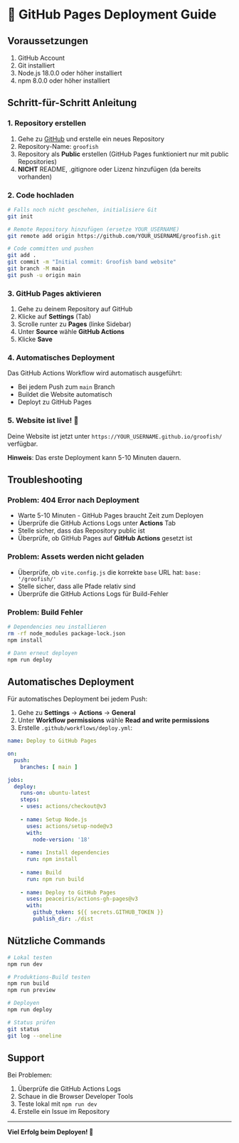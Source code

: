 # 🚀 GitHub Pages Deployment Guide

## Voraussetzungen

1. GitHub Account
2. Git installiert
3. Node.js 18.0.0 oder höher installiert
4. npm 8.0.0 oder höher installiert

## Schritt-für-Schritt Anleitung

### 1. Repository erstellen

1. Gehe zu [GitHub](https://github.com) und erstelle ein neues Repository
2. Repository-Name: `groofish`
3. Repository als **Public** erstellen (GitHub Pages funktioniert nur mit public Repositories)
4. **NICHT** README, .gitignore oder Lizenz hinzufügen (da bereits vorhanden)

### 2. Code hochladen

```bash
# Falls noch nicht geschehen, initialisiere Git
git init

# Remote Repository hinzufügen (ersetze YOUR_USERNAME)
git remote add origin https://github.com/YOUR_USERNAME/groofish.git

# Code committen und pushen
git add .
git commit -m "Initial commit: Groofish band website"
git branch -M main
git push -u origin main
```

### 3. GitHub Pages aktivieren

1. Gehe zu deinem Repository auf GitHub
2. Klicke auf **Settings** (Tab)
3. Scrolle runter zu **Pages** (linke Sidebar)
4. Unter **Source** wähle **GitHub Actions**
5. Klicke **Save**

### 4. Automatisches Deployment

Das GitHub Actions Workflow wird automatisch ausgeführt:
- Bei jedem Push zum `main` Branch
- Buildet die Website automatisch
- Deployt zu GitHub Pages

### 5. Website ist live! 🎉

Deine Website ist jetzt unter `https://YOUR_USERNAME.github.io/groofish/` verfügbar.

**Hinweis**: Das erste Deployment kann 5-10 Minuten dauern.

## Troubleshooting

### Problem: 404 Error nach Deployment
- Warte 5-10 Minuten - GitHub Pages braucht Zeit zum Deployen
- Überprüfe die GitHub Actions Logs unter **Actions** Tab
- Stelle sicher, dass das Repository public ist
- Überprüfe, ob GitHub Pages auf **GitHub Actions** gesetzt ist

### Problem: Assets werden nicht geladen
- Überprüfe, ob `vite.config.js` die korrekte `base` URL hat: `base: '/groofish/'`
- Stelle sicher, dass alle Pfade relativ sind
- Überprüfe die GitHub Actions Logs für Build-Fehler

### Problem: Build Fehler
```bash
# Dependencies neu installieren
rm -rf node_modules package-lock.json
npm install

# Dann erneut deployen
npm run deploy
```

## Automatisches Deployment

Für automatisches Deployment bei jedem Push:

1. Gehe zu **Settings** → **Actions** → **General**
2. Unter **Workflow permissions** wähle **Read and write permissions**
3. Erstelle `.github/workflows/deploy.yml`:

```yaml
name: Deploy to GitHub Pages

on:
  push:
    branches: [ main ]

jobs:
  deploy:
    runs-on: ubuntu-latest
    steps:
    - uses: actions/checkout@v3
    
    - name: Setup Node.js
      uses: actions/setup-node@v3
      with:
        node-version: '18'
        
    - name: Install dependencies
      run: npm install
      
    - name: Build
      run: npm run build
      
    - name: Deploy to GitHub Pages
      uses: peaceiris/actions-gh-pages@v3
      with:
        github_token: ${{ secrets.GITHUB_TOKEN }}
        publish_dir: ./dist
```

## Nützliche Commands

```bash
# Lokal testen
npm run dev

# Produktions-Build testen
npm run build
npm run preview

# Deployen
npm run deploy

# Status prüfen
git status
git log --oneline
```

## Support

Bei Problemen:
1. Überprüfe die GitHub Actions Logs
2. Schaue in die Browser Developer Tools
3. Teste lokal mit `npm run dev`
4. Erstelle ein Issue im Repository

---

**Viel Erfolg beim Deployen! 🎵** 